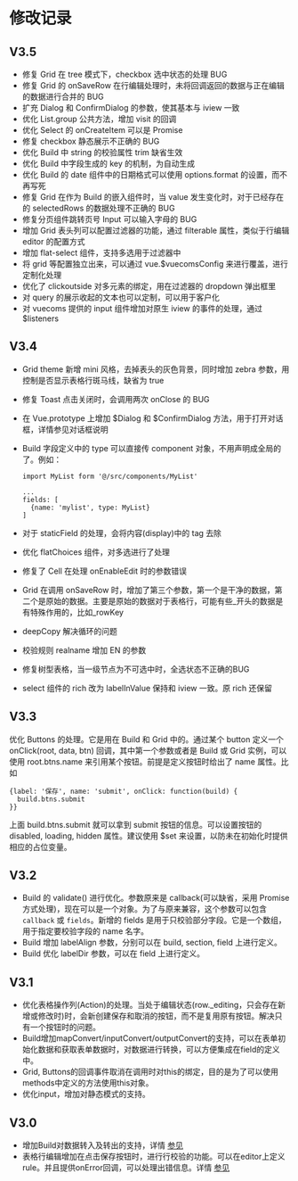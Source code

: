 # 修改记录

## V3.5
* 修复 Grid 在 tree 模式下，checkbox 选中状态的处理 BUG
* 修复 Grid 的 onSaveRow 在行编辑处理时，未将回调返回的数据与正在编辑的数据进行合并的 BUG
* 扩充 Dialog 和 ConfirmDialog 的参数，使其基本与 iview 一致
* 优化 List.group 公共方法，增加 visit 的回调
* 优化 Select 的 onCreateItem 可以是 Promise
* 修复 checkbox 静态展示不正确的 BUG
* 优化 Build 中 string 的校验属性 trim 缺省生效
* 优化 Build 中字段生成的 key 的机制，为自动生成
* 优化 Build 的 date 组件中的日期格式可以使用 options.format 的设置，而不再写死
* 修复 Grid 在作为 Build 的嵌入组件时，当 value 发生变化时，对于已经存在的 selectedRows 的数据处理不正确的 BUG
* 修复分页组件跳转页号 Input 可以输入字母的 BUG
* 增加 Grid 表头列可以配置过滤器的功能，通过 filterable 属性，类似于行编辑 editor 的配置方式
* 增加 flat-select 组件，支持多选用于过滤器中
* 将 grid 等配置独立出来，可以通过 vue.$vuecomsConfig 来进行覆盖，进行定制化处理
* 优化了 clickoutside 对多元素的绑定，用在过滤器的 dropdown 弹出框里
* 对 query 的展示收起的文本也可以定制，可以用于客户化
* 对 vuecoms 提供的 input 组件增加对原生 iview 的事件的处理，通过 $listeners

## V3.4
* Grid theme 新增 mini 风格，去掉表头的灰色背景，同时增加 zebra 参数，用控制是否显示表格行斑马线，缺省为 true
* 修复 Toast 点击关闭时，会调用两次 onClose 的 BUG
* 在 Vue.prototype 上增加 $Dialog 和 $ConfirmDialog 方法，用于打开对话框，详情参见对话框说明
* Build 字段定义中的 type 可以直接传 component 对象，不用声明成全局的了。例如：

    ```
    import MyList form '@/src/components/MyList'

    ...
    fields: [
      {name: 'mylist', type: MyList}
    ]
    ```

* 对于 staticField 的处理，会将内容(display)中的 tag 去除
* 优化 flatChoices 组件，对多选进行了处理
* 修复了 Cell 在处理 onEnableEdit 时的参数错误
* Grid 在调用 onSaveRow 时，增加了第三个参数，第一个是干净的数据，第二个是原始的数据。主要是原始的数据对于表格行，可能有些_开头的数据是有特殊作用的，比如_rowKey
* deepCopy 解决循环的问题
* 校验规则 realname 增加 EN 的参数
* 修复树型表格，当一级节点为不可选中时，全选状态不正确的BUG
* select 组件的 rich 改为 labelInValue 保持和 iview 一致。原 rich 还保留

## V3.3

优化 Buttons 的处理。它是用在 Build 和 Grid 中的。通过某个 button 定义一个 onClick(root, data, btn) 回调，其中第一个参数或者是 Build 或 Grid 实例，可以使用 root.btns.name 来引用某个按钮。前提是定义按钮时给出了 name 属性。比如

```
{label: '保存', name: 'submit', onClick: function(build) {
  build.btns.submit
}}
```

上面 build.btns.submit 就可以拿到 submit 按钮的信息。可以设置按钮的 disabled, loading, hidden 属性。建议使用 $set 来设置，以防未在初始化时提供相应的占位变量。

## V3.2

* Build 的 validate() 进行优化。参数原来是 callback(可以缺省，采用 Promise 方式处理)，现在可以是一个对象。为了与原来兼容，这个参数可以包含 `callback` 或 `fields`。新增的 fields 是用于只校验部分字段。它是一个数组，用于指定要校验字段的 name 名字。
* Build 增加 labelAlign 参数，分别可以在 build, section, field 上进行定义。
* Build 优化 labelDir 参数，可以在 field 上进行定义。

## V3.1

* 优化表格操作列(Action)的处理。当处于编辑状态(row._editing，只会存在新增或修改时)时，会新创建保存和取消的按钮，而不是复用原有按钮。解决只有一个按钮时的问题。
* Build增加mapConvert/inputConvert/outputConvert的支持，可以在表单初始化数据和获取表单数据时，对数据进行转换，可以方便集成在field的定义中。
* Grid, Buttons的回调事件取消在调用时对this的绑定，目的是为了可以使用methods中定义的方法使用this对象。
* 优化input，增加对静态模式的支持。

## V3.0

* 增加Build对数据转入及转出的支持，详情 [参见](build9.md)
* 表格行编辑增加在点击保存按钮时，进行行校验的功能。可以在editor上定义rule。并且提供onError回调，可以处理出错信息。详情 [参见](table4.md)